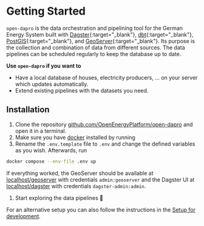 # Getting Started

`open-dapro` is the data orchestration and pipelining tool for the German Energy System built with [Dagster](https://dagster.io/){:target="_blank"}, [dbt](https://docs.getdbt.com/){:target="_blank"}, [PostGIS](https://postgis.net/){:target="_blank"}, and [GeoServer](https://geoserver.org/){:target="_blank"}. Its purpose is the collection and combination of data from different sources. The data pipelines can be scheduled regularly to keep the database up to date.

**Use `open-dapro` if you want to**

  * Have a local database of houses, electricity producers, ... on your server which updates automatically. 
  * Extend existing pipelines with the datasets you need.

## Installation
1. Clone the repository [github.com/OpenEnergyPlatform/open-dapro](https://github.com/OpenEnergyPlatform/open-dapro) and open it in a terminal.
1. Make sure you have [docker](https://www.docker.com/) installed by running 
1. Rename the `.env.template` file to `.env` and change the defined variables as you wish. Afterwards, run 
  ```bash
  docker compose --env-file .env up
  ```
  If everything worked, the GeoServer should be available at [localhost/geoserver](http:localhost/geoserver) with credentials `admin:geoserver` and the Dagster UI at [localhost/dagster](http:localhost/dagster) with credentials `dagster-admin:admin`.
1. Start exploring the data pipelines :tada:

For an alternative setup you can also follow the instructions in the [Setup for development](development.md).

